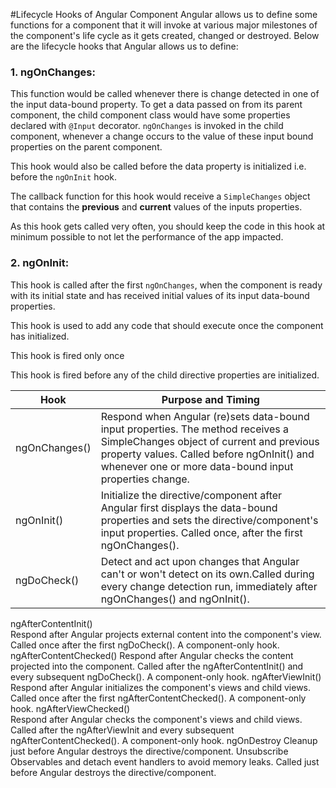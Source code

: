 #Lifecycle Hooks of Angular Component
Angular allows us to define some functions for a component that it will invoke at various major milestones of the component's life cycle as it gets created, changed or destroyed. Below are the lifecycle hooks that Angular allows us to define:

### 1. ngOnChanges:
This function would be called whenever there is change detected in one of the input data-bound property. 
To get a data passed on from its parent component, the child component class would have some properties declared with  `@Input` decorator. `ngOnChanges` is invoked in the child component, whenever a change occurs to the value of these input bound properties on the parent component.

This hook would also be called before the data property is initialized i.e. before the `ngOnInit` hook. 

The callback function for this hook would receive a `SimpleChanges` object that contains the **previous** and **current** values of the inputs properties. 

As this hook gets called very often, you should keep the code in this hook at minimum possible to not let the performance of the app impacted.

### 2. ngOnInit:
This hook is called after the first `ngOnChanges`, when the component is ready with its initial state and has received initial values of its input data-bound properties.

This hook is used to add any code that should execute once the component has initialized.

This hook is fired only once

This hook is fired before any of the child directive properties are initialized.


| Hook | Purpose and Timing |
|----|----|
| ngOnChanges()| Respond when Angular (re)sets data-bound input properties. The method receives a SimpleChanges object of current and previous property values. Called before ngOnInit() and whenever one or more data-bound input properties change.|
| ngOnInit()| Initialize the directive/component after Angular first displays the data-bound properties and sets the directive/component's input properties. Called once, after the first ngOnChanges().|
|ngDoCheck()|Detect and act upon changes that Angular can't or won't detect on its own.Called during every change detection run, immediately after ngOnChanges() and ngOnInit().
ngAfterContentInit()	
Respond after Angular projects external content into the component's view.
Called once after the first ngDoCheck().
A component-only hook.
ngAfterContentChecked()	
Respond after Angular checks the content projected into the component.
Called after the ngAfterContentInit() and every subsequent ngDoCheck().
A component-only hook.
ngAfterViewInit()	
Respond after Angular initializes the component's views and child views.
Called once after the first ngAfterContentChecked().
A component-only hook.
ngAfterViewChecked()	
Respond after Angular checks the component's views and child views.
Called after the ngAfterViewInit and every subsequent ngAfterContentChecked().
A component-only hook.
ngOnDestroy	
Cleanup just before Angular destroys the directive/component. Unsubscribe Observables and detach event handlers to avoid memory leaks.
Called just before Angular destroys the directive/component.
